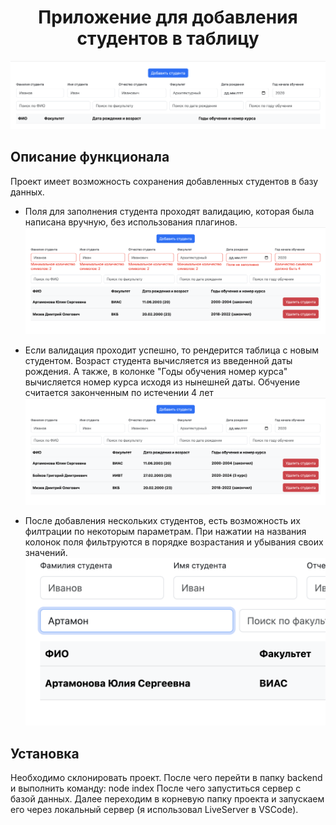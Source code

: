 <h1 align="center">  Приложение для добавления студентов в таблицу</h1> 
<img src="https://github.com/GrigoryBoykov/illustrations/blob/main/main.png">
<h2>Описание функционала</h2>
Проект имеет возможность сохранения добавленных студентов в базу данных.

* Поля для заполнения студента проходят валидацию, которая была написана вручную, без использования плагинов. <img src="https://github.com/GrigoryBoykov/illustrations/blob/main/validation.png">

* Если валидация проходит успешно, то рендерится таблица с новым студентом. Возраст студента вычисляется из введенной даты рождения. А также, в колонке "Годы обучения номер курса" вычисляется номер курса исходя из нынешней даты. Обчуение считается законченным по истечении 4 лет<img src="https://github.com/GrigoryBoykov/illustrations/blob/main/render.png">

* После добавления нескольких студентов, есть возможность их филтрации по некоторым параметрам. При нажатии на названия колонок поля фильтруются в порядке возрастания и убывания своих значений.  <img src="https://github.com/GrigoryBoykov/illustrations/blob/main/search.png">



<h2>Установка</h2>

Необходимо склонировать проект. После чего перейти в папку backend и выполнить команду: node index
После чего запуститься сервер с базой данных. Далее переходим в корневую папку проекта и запускаем его через локальный сервер (я использовал LiveServer в VSCode).

